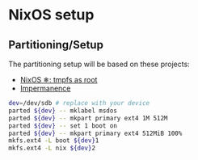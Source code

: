 # NixOS setup

## Partitioning/Setup
The partitioning setup will be based on these projects:

- [NixOS ❄: tmpfs as root](https://elis.nu/blog/2020/05/nixos-tmpfs-as-root/)
- [Impermanence](https://github.com/nix-community/impermanence)


``` sh
dev=/dev/sdb # replace with your device
parted ${dev} -- mklabel msdos
parted ${dev} -- mkpart primary ext4 1M 512M
parted ${dev} -- set 1 boot on
parted ${dev} -- mkpart primary ext4 512MiB 100%
mkfs.ext4 -L boot ${dev}1
mkfs.ext4 -L nix ${dev}2

```
